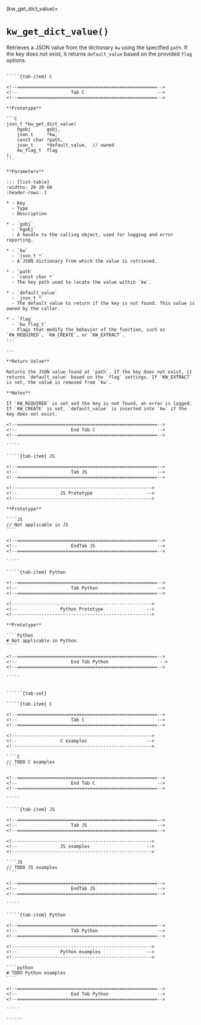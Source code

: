 <!-- ============================================================== -->
(kw_get_dict_value)=
# `kw_get_dict_value()`
<!-- ============================================================== -->

Retrieves a JSON value from the dictionary `kw` using the specified `path`. If the key does not exist, it returns `default_value` based on the provided `flag` options.

<!------------------------------------------------------------>
<!--                    Prototypes                          -->
<!------------------------------------------------------------>

``````{tab-set}

`````{tab-item} C

<!--====================================================-->
<!--                    Tab C                           -->
<!--====================================================-->

**Prototype**

```C
json_t *kw_get_dict_value(
    hgobj      gobj,
    json_t     *kw,
    const char *path,
    json_t     *default_value,  // owned
    kw_flag_t  flag
);
```

**Parameters**

::: {list-table}
:widths: 20 20 60
:header-rows: 1

* - Key
  - Type
  - Description

* - `gobj`
  - `hgobj`
  - A handle to the calling object, used for logging and error reporting.

* - `kw`
  - `json_t *`
  - A JSON dictionary from which the value is retrieved.

* - `path`
  - `const char *`
  - The key path used to locate the value within `kw`.

* - `default_value`
  - `json_t *`
  - The default value to return if the key is not found. This value is owned by the caller.

* - `flag`
  - `kw_flag_t`
  - Flags that modify the behavior of the function, such as `KW_REQUIRED`, `KW_CREATE`, or `KW_EXTRACT`.
:::

---

**Return Value**

Returns the JSON value found at `path`. If the key does not exist, it returns `default_value` based on the `flag` settings. If `KW_EXTRACT` is set, the value is removed from `kw`.

**Notes**

If `KW_REQUIRED` is set and the key is not found, an error is logged. If `KW_CREATE` is set, `default_value` is inserted into `kw` if the key does not exist.

<!--====================================================-->
<!--                    End Tab C                       -->
<!--====================================================-->

`````

`````{tab-item} JS

<!--====================================================-->
<!--                    Tab JS                          -->
<!--====================================================-->

<!---------------------------------------------------->
<!--                JS Prototype                    -->
<!---------------------------------------------------->

**Prototype**

````JS
// Not applicable in JS
````

<!--====================================================-->
<!--                    EndTab JS                       -->
<!--====================================================-->

`````

`````{tab-item} Python

<!--====================================================-->
<!--                    Tab Python                      -->
<!--====================================================-->

<!---------------------------------------------------->
<!--                Python Prototype                -->
<!---------------------------------------------------->

**Prototype**

````Python
# Not applicable in Python
````

<!--====================================================-->
<!--                    End Tab Python                   -->
<!--====================================================-->

`````

``````

<!------------------------------------------------------------>
<!--                    Examples                            -->
<!------------------------------------------------------------>

```````{dropdown} Examples

``````{tab-set}

`````{tab-item} C

<!--====================================================-->
<!--                    Tab C                           -->
<!--====================================================-->

<!---------------------------------------------------->
<!--                C examples                      -->
<!---------------------------------------------------->

````C
// TODO C examples
````

<!--====================================================-->
<!--                    End Tab C                       -->
<!--====================================================-->

`````

`````{tab-item} JS

<!--====================================================-->
<!--                    Tab JS                          -->
<!--====================================================-->

<!---------------------------------------------------->
<!--                JS examples                     -->
<!---------------------------------------------------->

````JS
// TODO JS examples
````

<!--====================================================-->
<!--                    EndTab JS                       -->
<!--====================================================-->

`````

`````{tab-item} Python

<!--====================================================-->
<!--                    Tab Python                      -->
<!--====================================================-->

<!---------------------------------------------------->
<!--                Python examples                 -->
<!---------------------------------------------------->

````python
# TODO Python examples
````

<!--====================================================-->
<!--                    End Tab Python                  -->
<!--====================================================-->

`````

``````

```````

